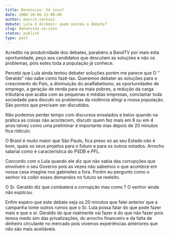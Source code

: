 ```yaml
---
title: Denúncias: Só isso?
date: 2006-10-08 21:00:00
author: marcio.santos2
debate: Lula X Alckmin: quem venceu o debate?
slug: denuncias-so-isso
status: publish 
type: post
---
```


Acredito na produtividade dos debates, parabéns a BandTV por mais esta oportunidade, peço aos candidatos que descutam as soluções e não os problemas, pois estes toda a população já conhece.


Percebi que Lula ainda tentou debater soluções porém me parece que O " Geraldo" não sabe como fazê-las. Queremos debater as soluções para o crescimento do País, a diminuição do analfabetismo, as oportunidades de emprego, a geração de renda para os mais pobres, a redução da carga tributária que acaba com as pequenas e médias empresas, conclamar toda sociedade para discutir os problemas da violência atingi a nossa população. São pontos que precisam ser discutidos.


Não podemos perder tempo com discursos ensaiados e belos quando na prática as coisas não acontecem, discutir quem fez mais em 8 ou em 4 anos talvez como uma preliminar é importante mas depois de 20 minutos fica ridículo.


O Brasil é muito maior que São Paulo, fica preso só ao seu Estado não é bom, quais os seus projetos para o futuro e para os outros estados. Arrocho salarial como é característica do PSDB e PFL.


Concordo com o Lula quando ele diz que não sabia das corrupções que envolvem o seu Governo pois as vezes não sabemos o que acontece em nossa casa imagine nos gabinetes a fora. Porém eu pergunto como o senhor irá coibir esses demandos no futuro se reeleito.


O Sr. Geraldo diz que combaterá a corrupção mas como ? O senhor ainda não explicou.


Enfim espero que este debate seja os 20 minutos que falei anterior que a campanha tome outros rumos que o Sr. Lula possa falar do que pode fazer mais e que o sr. Geraldo do que realmente vai fazer e do que não fazer pois temos medo sim das privatizações, do arrocho financeiro e da falta de dinheiro circulante no mercado pois vivemos experiências anteriores que não são mais aceitáveis.



